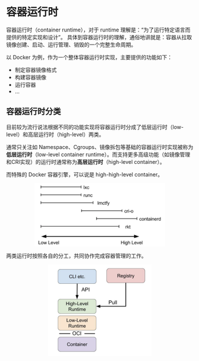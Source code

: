 # 容器运行时

容器运行时（container runtime），对于 runtime 理解是：“为了运行特定语言而提供的特定实现和设计”。 具体到容器运行时的理解，通俗地讲就是：容器从拉取镜像创建、启动、运行管理、销毁的一个完整生命周期。

以 Docker 为例，作为一个整体容器运行时实现，主要提供的功能如下：

- 制定容器镜像格式
- 构建容器镜像
- 运行容器
- ...

## 容器运行时分类

目前较为流行说法根据不同的功能实现将容器运行时分成了低层运行时（low-level）和高层运行时（high-level）两类。

通常只关注如 Namespace、Cgroups、镜像拆包等基础的容器运行时实现被称为**低层运行时**（low-level container runtime）。而支持更多高级功能（如镜像管理和CRI实现）的运行时通常称为**高层运行时**（high-level container）。

而特殊的 Docker 容器引擎，可以说是 high-high-level container。

<div  align="center">
	<img src="../assets/container-runtime.png" width = "350"  align=center />
</div>

两类运行时按照各自的分工，共同协作完成容器管理的工作。

<div  align="center">
	<img src="../assets/container-runtime-relative.png" width = "280"  align=center />
</div>